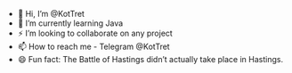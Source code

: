 - 👋 Hi, I’m @KotTret
- 🌱 I’m currently learning Java
- ⚡ I’m looking to collaborate on any project
- 📫 How to reach me - Telegram @KotTret
- 😄 Fun fact: The Battle of Hastings didn’t actually take place in Hastings.

<!--
**KotTret/KotTret** is a ✨ _special_ ✨ repository because its `README.md` (this file) appears on your GitHub profile.

Here are some ideas to get you started:

- 🔭 I’m currently working on ...
- 🌱 I’m currently learning ...
- 👯 I’m looking to collaborate on ...
- 🤔 I’m looking for help with ...
- 💬 Ask me about ...
- 📫 How to reach me: ...
- 😄 Pronouns: ...
- ⚡ Fun fact: ...
-->
